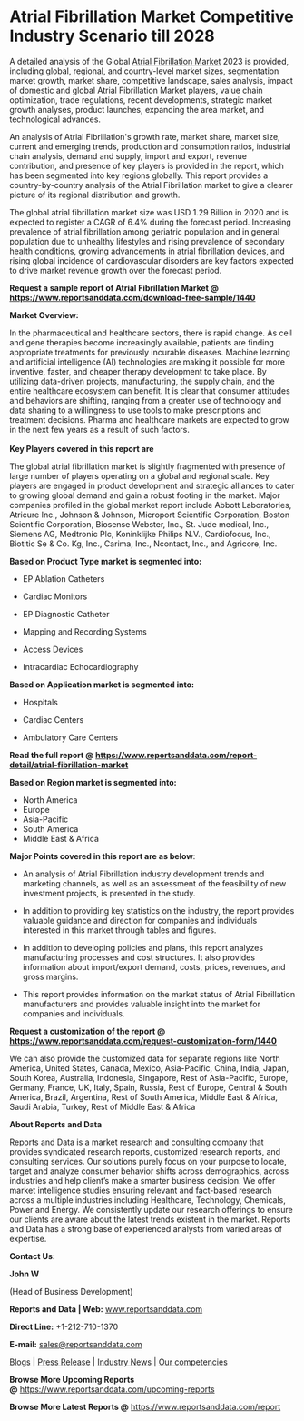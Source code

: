 # Atrial Fibrillation Market Competitive Industry Scenario till 2028

<p>A detailed analysis of the Global <a href="https://www.reportsanddata.com/report-detail/atrial-fibrillation-market">Atrial Fibrillation Market</a>&nbsp;2023 is provided, including global, regional, and country-level market sizes, segmentation market growth, market share, competitive landscape, sales analysis, impact of domestic and global Atrial Fibrillation Market players, value chain optimization, trade regulations, recent developments, strategic market growth analyses, product launches, expanding the area market, and technological advances.</p>
<p>An analysis of Atrial Fibrillation's growth rate, market share, market size, current and emerging trends, production and consumption ratios, industrial chain analysis, demand and supply, import and export, revenue contribution, and presence of key players is provided in the report, which has been segmented into key regions globally. This report provides a country-by-country analysis of the Atrial Fibrillation market to give a clearer picture of its regional distribution and growth.</p>
<p>The global atrial fibrillation market size was USD 1.29 Billion in 2020 and is expected to register a CAGR of 6.4% during the forecast period. Increasing prevalence of atrial fibrillation among geriatric population and in general population due to unhealthy lifestyles and rising prevalence of secondary health conditions, growing advancements in atrial fibrillation devices, and rising global incidence of cardiovascular disorders are key factors expected to drive market revenue growth over the forecast period.</p>
<p><strong>Request a sample report of Atrial Fibrillation Market @ <a href="https://www.reportsanddata.com/download-free-sample/1440">https://www.reportsanddata.com/download-free-sample/1440</a></strong></p>
<p><strong>Market Overview:</strong></p>
<p>In the pharmaceutical and healthcare sectors, there is rapid change. As cell and gene therapies become increasingly available, patients are finding appropriate treatments for previously incurable diseases. Machine learning and artificial intelligence (AI) technologies are making it possible for more inventive, faster, and cheaper therapy development to take place. By utilizing data-driven projects, manufacturing, the supply chain, and the entire healthcare ecosystem can benefit. It is clear that consumer attitudes and behaviors are shifting, ranging from a greater use of technology and data sharing to a willingness to use tools to make prescriptions and treatment decisions. Pharma and healthcare markets are expected to grow in the next few years as a result of such factors.<br /> <br /> <strong>Key Players covered in this report are</strong></p>
<p>The global atrial fibrillation market is slightly fragmented with presence of large number of players operating on a global and regional scale. Key players are engaged in product development and strategic alliances to cater to growing global demand and gain a robust footing in the market. Major companies profiled in the global market report include Abbott Laboratories, Atricure Inc., Johnson &amp; Johnson, Microport Scientific Corporation, Boston Scientific Corporation, Biosense Webster, Inc., St. Jude medical, Inc., Siemens AG, Medtronic Plc, Koninklijke Philips N.V., Cardiofocus, Inc., Biotitic Se &amp; Co. Kg, Inc., Carima, Inc., Ncontact, Inc., and Agricore, Inc.</p>
<p><strong>Based on Product Type market is segmented into:</strong></p>
<ul>
<li class="list-text">
<p>EP Ablation Catheters</p>
</li>
<li class="list-text">
<p>Cardiac Monitors</p>
</li>
<li class="list-text">
<p>EP Diagnostic Catheter</p>
</li>
<li class="list-text">
<p>Mapping and Recording Systems</p>
</li>
<li class="list-text">
<p>Access Devices</p>
</li>
<li class="list-text">
<p>Intracardiac Echocardiography</p>
</li>
</ul>
<p><strong>Based on Application market is segmented into:</strong></p>
<ul>
<li class="list-text">
<p>Hospitals</p>
</li>
<li class="list-text">
<p>Cardiac Centers</p>
</li>
<li class="list-text">
<p>Ambulatory Care Centers</p>
</li>
</ul>
<p><strong>Read the full report @ <a href="https://www.reportsanddata.com/report-detail/atrial-fibrillation-market">https://www.reportsanddata.com/report-detail/atrial-fibrillation-market</a></strong></p>
<p><strong>Based on Region market is segmented into:</strong></p>
<ul>
<li>North America</li>
<li>Europe</li>
<li>Asia-Pacific</li>
<li>South America</li>
<li>Middle East &amp; Africa</li>
</ul>
<p><strong>Major Points covered in this report are as below</strong>:</p>
<ul>
<li>An analysis of Atrial Fibrillation industry development trends and marketing channels, as well as an assessment of the feasibility of new investment projects, is presented in the study.</li>
</ul>
<ul>
<li>In addition to providing key statistics on the industry, the report provides valuable guidance and direction for companies and individuals interested in this market through tables and figures.</li>
</ul>
<ul>
<li>In addition to developing policies and plans, this report analyzes manufacturing processes and cost structures. It also provides information about import/export demand, costs, prices, revenues, and gross margins.</li>
</ul>
<ul>
<li>This report provides information on the market status of Atrial Fibrillation manufacturers and provides valuable insight into the market for companies and individuals.</li>
</ul>
<p><strong>Request a customization of the report @ <a href="https://www.reportsanddata.com/request-customization-form/1440">https://www.reportsanddata.com/request-customization-form/1440</a></strong></p>
<p>We can also provide the customized data for separate regions like North America, United States, Canada, Mexico, Asia-Pacific, China, India, Japan, South Korea, Australia, Indonesia, Singapore, Rest of Asia-Pacific, Europe, Germany, France, UK, Italy, Spain, Russia, Rest of Europe, Central &amp; South America, Brazil, Argentina, Rest of South America, Middle East &amp; Africa, Saudi Arabia, Turkey, Rest of Middle East &amp; Africa</p>
<p><strong>About Reports and Data</strong></p>
<p>Reports and Data is a market research and consulting company that provides syndicated research reports, customized research reports, and consulting services. Our solutions purely focus on your purpose to locate, target and analyze consumer behavior shifts across demographics, across industries and help client&rsquo;s make a smarter business decision. We offer market intelligence studies ensuring relevant and fact-based research across a multiple industries including Healthcare, Technology, Chemicals, Power and Energy. We consistently update our research offerings to ensure our clients are aware about the latest trends existent in the market. Reports and Data has a strong base of experienced analysts from varied areas of expertise.</p>
<p><strong>Contact Us:</strong></p>
<p><strong>John W</strong></p>
<p>(Head of Business Development)</p>
<p><strong>Reports and Data | Web:</strong>&nbsp;<a href="http://www.reportsanddata.com/">www.reportsanddata.com</a></p>
<p><strong>Direct Line:</strong>&nbsp;+1-212-710-1370</p>
<p><strong>E-mail:</strong>&nbsp;<a href="mailto:sales@reportsanddata.com">sales@reportsanddata.com</a></p>
<p><a href="https://www.reportsanddata.com/blogs">Blogs</a>&nbsp;|&nbsp;<a href="https://www.reportsanddata.com/press-release">Press Release</a>&nbsp;|&nbsp;<a href="https://www.reportsanddata.com/market-news">Industry News</a>&nbsp;|&nbsp;<a href="https://www.reportsanddata.com/our-compentances">Our competencies</a></p>
<p><strong>Browse More&nbsp;Upcoming Reports @</strong>&nbsp;<a href="https://www.reportsanddata.com/upcoming-reports">https://www.reportsanddata.com/upcoming-reports</a></p>
<p><strong>Browse More Latest Reports @</strong>&nbsp;<a href="https://www.reportsanddata.com/report">https://www.reportsanddata.com/report</a></p>
